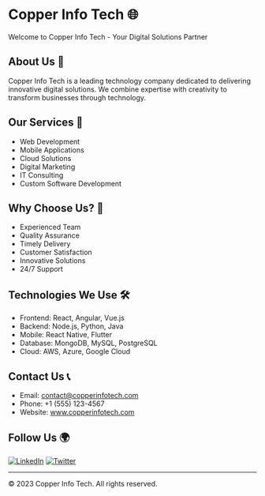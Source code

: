 # Copper Info Tech 🌐

Welcome to Copper Info Tech - Your Digital Solutions Partner

## About Us 👥
Copper Info Tech is a leading technology company dedicated to delivering innovative digital solutions. We combine expertise with creativity to transform businesses through technology.

## Our Services 🚀
- Web Development
- Mobile Applications
- Cloud Solutions
- Digital Marketing
- IT Consulting
- Custom Software Development

## Why Choose Us? 💪
- Experienced Team
- Quality Assurance
- Timely Delivery
- Customer Satisfaction
- Innovative Solutions
- 24/7 Support

## Technologies We Use 🛠️
- Frontend: React, Angular, Vue.js
- Backend: Node.js, Python, Java
- Mobile: React Native, Flutter
- Database: MongoDB, MySQL, PostgreSQL
- Cloud: AWS, Azure, Google Cloud

## Contact Us 📞
- Email: contact@copperinfotech.com
- Phone: +1 (555) 123-4567
- Website: www.copperinfotech.com

## Follow Us 🌍
[![LinkedIn](https://img.shields.io/badge/LinkedIn-blue?style=flat&logo=linkedin)](https://linkedin.com/company/copperinfotech)
[![Twitter](https://img.shields.io/badge/Twitter-blue?style=flat&logo=twitter)](https://twitter.com/copperinfotech)

---
© 2023 Copper Info Tech. All rights reserved.